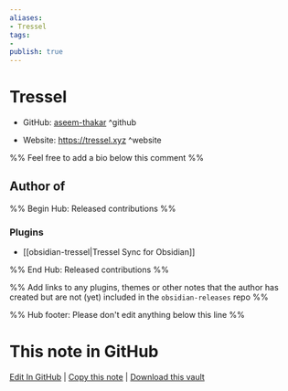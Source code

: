 ```yaml
---
aliases:
- Tressel
tags:
- 
publish: true
---
```


# Tressel

- GitHub: [aseem-thakar](https://github.com/aseem-thakar/) ^github
<!-- - Discord: `@` ^discord-->
- Website: <https://tressel.xyz> ^website
<!-- - [[Publish sites|Publish site]]: ^publish-->

%% Feel free to add a bio below this comment %%


## Author of

%% Begin Hub: Released contributions %%
### Plugins
- [[obsidian-tressel|Tressel Sync for Obsidian]]

%% End Hub: Released contributions %%

%% Add links to any plugins, themes or other notes that the author has created but are not (yet) included in the `obsidian-releases` repo %%

<!--
### Unlisted plugins
-->

<!--
### Others

- 
-->

<!--
## Sponsor this author

- [[GitHub sponsors]]: [Sponsor @aseem-thakar on GitHub Sponsors](https://github.com/sponsors/aseem-thakar) ^github-sponsor
- [[Buy me a coffee]]: ^buy-me-a-coffee
- [[PayPal]]: ^paypal
- [[Patreon]]: ^patreon

-->

<!--
## Follow this author

- [[YouTube Channels|On YouTube]]: ^youtube
- Twitter: ^twitter
- ...
-->

%% Hub footer: Please don't edit anything below this line %%

# This note in GitHub

<span class="git-footer">[Edit In GitHub](https://github.dev/obsidian-community/obsidian-hub/blob/main/01%20-%20Community/People/aseem-thakar.md "git-hub-edit-note") | [Copy this note](https://raw.githubusercontent.com/obsidian-community/obsidian-hub/main/01%20-%20Community/People/aseem-thakar.md "git-hub-copy-note") | [Download this vault](https://github.com/obsidian-community/obsidian-hub/archive/refs/heads/main.zip "git-hub-download-vault") </span>
